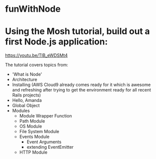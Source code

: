 # funWithNode
# Using the Mosh tutorial, build out a first Node.js application: #
https://youtu.be/TlB_eWDSMt4

The tutorial covers topics from:
* 'What is Node'
* Architecture 
* Installing (AWS Cloud9 already comes ready for it which is awesome and refreshing after trying to get the environment ready for all recent Rails projects)
* Hello, Amanda
* Global Object
* Modules
  * Module Wrapper Function
  * Path Module
  * OS Module
  * File System Module
  * Events Module
    * Event Arguments
    * extending EventEmitter
  * HTTP Module


